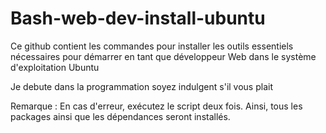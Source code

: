 # Bash-web-dev-install-ubuntu
Ce github contient les commandes pour installer les outils essentiels nécessaires pour démarrer en tant que développeur Web dans le système d'exploitation Ubuntu

Je debute dans la programmation soyez indulgent s'il vous plait

Remarque : En cas d'erreur, exécutez le script deux fois. Ainsi, tous les packages ainsi que les dépendances seront installés.


